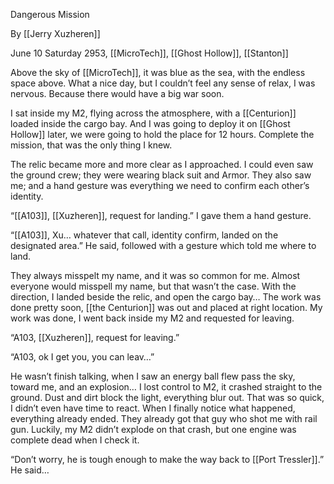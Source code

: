 Dangerous Mission

By [[Jerry Xuzheren]]

June 10 Saturday 2953, [[MicroTech]], [[Ghost Hollow]], [[Stanton]]

Above the sky of [[MicroTech]], it was blue as the sea, with the endless space above. What a nice day, but I couldn’t feel any sense of relax, I was nervous. Because there would have a big war soon.

I sat inside my M2, flying across the atmosphere, with a [[Centurion]] loaded inside the cargo bay. And I was going to deploy it on [[Ghost Hollow]] later, we were going to hold the place for 12 hours. Complete the mission, that was the only thing I knew. 

The relic became more and more clear as I approached. I could even saw the ground crew; they were wearing black suit and Armor. They also saw me; and a hand gesture was everything we need to confirm each other’s identity. 

“[[A103]], [[Xuzheren]], request for landing.” I gave them a hand gesture.

“[[A103]], Xu… whatever that call, identity confirm, landed on the designated area.” He said, followed with a gesture which told me where to land.

They always misspelt my name, and it was so common for me. Almost everyone would misspell my name, but that wasn’t the case. With the direction, I landed beside the relic, and open the cargo bay…
The work was done pretty soon, [[the Centurion]] was out and placed at right location. My work was done, I went back inside my M2 and requested for leaving.

“A103, [[Xuzheren]], request for leaving.”

“A103, ok I get you, you can leav…”

He wasn’t finish talking, when I saw an energy ball flew pass the sky, toward me, and an explosion… I lost control to M2, it crashed straight to the ground. Dust and dirt block the light, everything blur out.
That was so quick, I didn’t even have time to react. When I finally notice what happened, everything already ended. They already got that guy who shot me with rail gun. Luckily, my M2 didn’t explode on that crash, but one engine was complete dead when I check it. 

“Don’t worry, he is tough enough to make the way back to [[Port Tressler]].” He said…